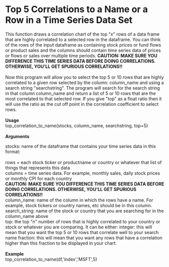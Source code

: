 ﻿# Top 5 Correlations to a Name or a Row in a Time Series Data Set

This function draws a correlation chart of the top "x" rows of a data frame that are highly correlated to a selected row in the dataframe. You can think of the rows of the input dataframe as containing stock prices or fund flows or product sales and the columns     should contain time series data of prices or flows or sales over multiple time periods. <b>CAUTION: MAKE SURE YOU DIFFERENCE THIS TIME SERIES DATA BEFORE DOING CORRELATIONS. OTHERWISE, YOU'LL GET SPURIOUS CORRELATIONS!!</b>
<br>
<br>Now this program will allow you to select the top 5 or 10 rows that are highly correlated to a given row selected by the column: column_name and using a search string "searchstring". The    program will search for the search string in that column column_name and return a list of 5 or 10 rows that are the most correlated to that selected row. If you give "top" as a float ratio then it will use the ratio as the cut off point in the correlation coefficient to select rows.
<br>
<br>
<b>Usage<br></b>
    top_correlation_to_name(stocks, column_name, searchstring, top=5)
<br>
<br>
<b>Arguments <br></b>

stocks: name of the dataframe that contains your time series data in this format: <br>
<br>     rows = each stock ticker or productname or country or whatever that list of things that represents this data
<br>     columns = time series data. For example, monthly sales, daily stock prices or monthly CPI for each country
<br><b>CAUTION: MAKE SURE YOU DIFFERENCE THIS TIME SERIES DATA BEFORE DOING CORRELATIONS. OTHERWISE, YOU'LL GET SPURIOUS CORRELATIONS!!</b><br>
column_name: name of the column in which the rows have a name. For example, stock tickers or country names, etc should be in this column.
<br>
search_string: name of the stock or country that you are searching for in the column_name above
<br>
top: the top "n" number of rows that is highly correlated to your country or stock or whatever you are comparing. It can be either:
    integer: this will mean that you want the top 5 or 10 rows that correlate well to your search name
    fraction: this will mean that you want any rows that have a correlation higher than this fraction to be displayed in your chart.
<br>
<br>
<b>Example<br></b>
    top_correlation_to_name(df,'index','MSFT',5)
